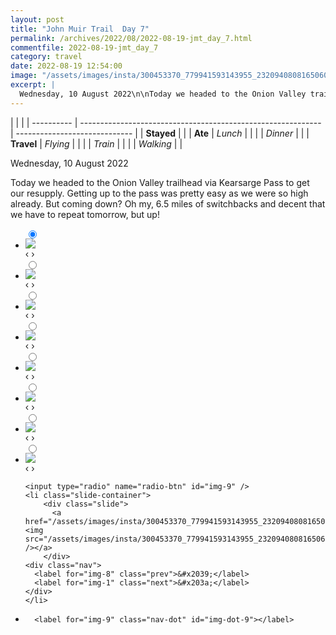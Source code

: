 ```yaml
---
layout: post
title: "John Muir Trail  Day 7"
permalink: /archives/2022/08/2022-08-19-jmt_day_7.html
commentfile: 2022-08-19-jmt_day_7
category: travel
date: 2022-08-19 12:54:00
image: "/assets/images/insta/300453370_779941593143955_2320940808165060348_n_17942726699208416.jpg"
excerpt: |
  Wednesday, 10 August 2022\n\nToday we headed to the Onion Valley trailhead via Kearsarge Pass to get our resupply. Getting up to the pass was pretty easy as we were so high already. But coming down? Oh my, 6.5 miles of switchbacks and decent that we have to repeat tomorrow, but up!
---
```


|            |                                                              |
| ---------- | ------------------------------------------------------------ | ----------------------------- |
| **Stayed** |  |
| **Ate**    | _Lunch_                                                      |          |
|            | _Dinner_                                                     |          |
| **Travel** | _Flying_                                                     |          |
|            | _Train_                                                      |          |
|            | _Walking_                                                    |          |


Wednesday, 10 August 2022

Today we headed to the Onion Valley trailhead via Kearsarge Pass to get our resupply. Getting up to the pass was pretty easy as we were so high already. But coming down? Oh my, 6.5 miles of switchbacks and decent that we have to repeat tomorrow, but up!


<ul class="slides">
    <input type="radio" name="radio-btn" id="img-1" checked="checked" />
    <li class="slide-container">
        <div class="slide">
          <a href="/assets/images/insta/300069236_180233214513301_4828150173110844081_n_18314297257040796.jpg"><img src="/assets/images/insta/300069236_180233214513301_4828150173110844081_n_18314297257040796.jpg" /></a>
        </div>
    <div class="nav">
      <label for="img-9" class="prev">&#x2039;</label>
      <label for="img-2" class="next">&#x203a;</label>
    </div>
    </li>
        <input type="radio" name="radio-btn" id="img-2"  />
    <li class="slide-container">
        <div class="slide">
          <a href="/assets/images/insta/299937347_1469877620092169_8094177155247182451_n_17981603224592560.jpg"><img src="/assets/images/insta/299937347_1469877620092169_8094177155247182451_n_17981603224592560.jpg" /></a>
        </div>
    <div class="nav">
      <label for="img-1" class="prev">&#x2039;</label>
      <label for="img-3" class="next">&#x203a;</label>
    </div>
    </li>
        <input type="radio" name="radio-btn" id="img-3"  />
    <li class="slide-container">
        <div class="slide">
          <a href="/assets/images/insta/300151279_774379770479981_5870409354993574154_n_17940032870489509.jpg"><img src="/assets/images/insta/300151279_774379770479981_5870409354993574154_n_17940032870489509.jpg" /></a>
        </div>
    <div class="nav">
      <label for="img-2" class="prev">&#x2039;</label>
      <label for="img-4" class="next">&#x203a;</label>
    </div>
    </li>
        <input type="radio" name="radio-btn" id="img-4"  />
    <li class="slide-container">
        <div class="slide">
          <a href="/assets/images/insta/299926423_3365332317126373_4211318821675073304_n_18017275948420805.jpg"><img src="/assets/images/insta/299926423_3365332317126373_4211318821675073304_n_18017275948420805.jpg" /></a>
        </div>
    <div class="nav">
      <label for="img-3" class="prev">&#x2039;</label>
      <label for="img-5" class="next">&#x203a;</label>
    </div>
    </li>
        <input type="radio" name="radio-btn" id="img-5"  />
    <li class="slide-container">
        <div class="slide">
          <a href="/assets/images/insta/299827980_659112135080998_7345921537411524120_n_18187476616169256.jpg"><img src="/assets/images/insta/299827980_659112135080998_7345921537411524120_n_18187476616169256.jpg" /></a>
        </div>
    <div class="nav">
      <label for="img-4" class="prev">&#x2039;</label>
      <label for="img-6" class="next">&#x203a;</label>
    </div>
    </li>
        <input type="radio" name="radio-btn" id="img-6"  />
    <li class="slide-container">
        <div class="slide">
          <a href="/assets/images/insta/299993604_633970884801942_1969025357158557145_n_18105114847290535.jpg"><img src="/assets/images/insta/299993604_633970884801942_1969025357158557145_n_18105114847290535.jpg" /></a>
        </div>
    <div class="nav">
      <label for="img-5" class="prev">&#x2039;</label>
      <label for="img-7" class="next">&#x203a;</label>
    </div>
    </li>
        <input type="radio" name="radio-btn" id="img-7"  />
    <li class="slide-container">
        <div class="slide">
          <a href="/assets/images/insta/300250702_1307044053159900_3498666078980308983_n_18015795619395032.jpg"><img src="/assets/images/insta/300250702_1307044053159900_3498666078980308983_n_18015795619395032.jpg" /></a>
        </div>
    <div class="nav">
      <label for="img-6" class="prev">&#x2039;</label>
      <label for="img-8" class="next">&#x203a;</label>
    </div>
    </li>
        <input type="radio" name="radio-btn" id="img-8"  />
    <li class="slide-container">
        <div class="slide">
          <a href="/assets/images/insta/299775547_1564463437289260_6985768982418359495_n_17930605820454644.jpg"><img src="/assets/images/insta/299775547_1564463437289260_6985768982418359495_n_17930605820454644.jpg" /></a>
        </div>
    <div class="nav">
      <label for="img-7" class="prev">&#x2039;</label>
      <label for="img-9" class="next">&#x203a;</label>
    </div>
    </li>
    
    <input type="radio" name="radio-btn" id="img-9" />
    <li class="slide-container">
        <div class="slide">
          <a href="/assets/images/insta/300453370_779941593143955_2320940808165060348_n_17942726699208416.jpg"><img src="/assets/images/insta/300453370_779941593143955_2320940808165060348_n_17942726699208416.jpg" /></a>
        </div>
    <div class="nav">
      <label for="img-8" class="prev">&#x2039;</label>
      <label for="img-1" class="next">&#x203a;</label>
    </div>
    </li>
			
<li class="nav-dots">
      <label for="img-1" class="nav-dot" id="img-dot-1"></label>
      <label for="img-2" class="nav-dot" id="img-dot-2"></label>
      <label for="img-3" class="nav-dot" id="img-dot-3"></label>
      <label for="img-4" class="nav-dot" id="img-dot-4"></label>
      <label for="img-5" class="nav-dot" id="img-dot-5"></label>
      <label for="img-6" class="nav-dot" id="img-dot-6"></label>
      <label for="img-7" class="nav-dot" id="img-dot-7"></label>
      <label for="img-8" class="nav-dot" id="img-dot-8"></label>

      <label for="img-9" class="nav-dot" id="img-dot-9"></label>

</li>
</ul>        
             

		